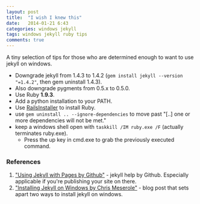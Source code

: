 ```yaml
---
layout:	post
title:	"I wish I knew this"
date:	2014-01-21 6:43
categories: windows jekyll
tags: windows jekyll ruby tips
comments: true
---
```


A tiny selection of tips for those who are determined enough to want to use jekyll on windows.

+ Downgrade jekyll from 1.4.3 to 1.4.2 (`gem install jekyll --version "=1.4.2"`, then gem uninstall 1.4.3).
+ Also downgrade pygments from 0.5.x to 0.5.0.
+ Use Ruby **1.9.3**.
+ Add a python installation to your PATH.
+ Use [RailsInstaller](http://railsinstaller.org "RailsInstaller by EngineYard") to install Ruby.
+ use `gem uninstall .. --ignore-dependencies` to move past "[..] one or more dependencies will not be met."	
+ keep a windows shell open with `taskkill /IM ruby.exe /F` (actually terminates ruby.exe).
    + Press the up key in cmd.exe to grab the previously executed command.

### References


1. ["Using Jekyll with Pages by Github"](https://help.github.com/articles/using-jekyll-with-pages) - jekyll help by Github. Especially applicable if you're publishing your site on there.
2. ["Installing Jekyll on Windows by Chris Meserole"](http://chrismeserole.com/coding/install-ruby-rails-jekyll-on-windows/) -  blog post that sets apart two ways to install jekyll on windows.


